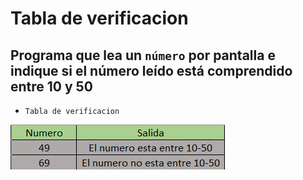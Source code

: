# Tabla de verificacion

## Programa que lea un `número` por pantalla e indique si el número leído está comprendido entre 10 y 50

- `Tabla de verificacion`

![Ejercicio 2](../img/ejer4.png "Tabla de verificacion")